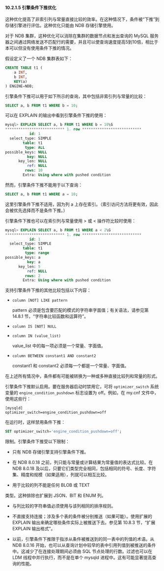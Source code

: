#### 10.2.1.5 引擎条件下推优化

这种优化提高了非索引列与常量直接比较的效率。在这种情况下，条件被“下推”到存储引擎进行评估。这种优化只能由 NDB 存储引擎使用。

对于 NDB 集群，这种优化可以消除在集群的数据节点和发出查询的 MySQL 服务器之间通过网络发送不匹配行的需要，并且可以使查询速度提高5到10倍，相比于本可以但没有使用条件下推的情况。

假设定义了一个 NDB 集群表如下：

```sql
CREATE TABLE t1 (
    a INT,
    b INT,
    KEY(a)
) ENGINE=NDB;
```

引擎条件下推可以用于如下所示的查询，其中包括非索引列与常量的比较：

```sql
SELECT a, b FROM t1 WHERE b = 10;
```

可以在 EXPLAIN 的输出中看到引擎条件下推的使用：

```sql
mysql> EXPLAIN SELECT a, b FROM t1 WHERE b = 10\G
*************************** 1. row ***************************
           id: 1
  select_type: SIMPLE
        table: t1
         type: ALL
possible_keys: NULL
          key: NULL
      key_len: NULL
          ref: NULL
         rows: 10
        Extra: Using where with pushed condition
```

然而，引擎条件下推不能用于以下查询：

```sql
SELECT a, b FROM t1 WHERE a = 10;
```

这里引擎条件下推不适用，因为列 a 上存在索引。（索引访问方法将更有效，因此会被优先选择而不是条件下推。）

引擎条件下推也可以在索引列与常量使用 > 或 < 操作符比较时使用：

```sql
mysql> EXPLAIN SELECT a, b FROM t1 WHERE a < 2\G
*************************** 1. row ***************************
           id: 1
  select_type: SIMPLE
        table: t1
         type: range
possible_keys: a
          key: a
      key_len: 5
          ref: NULL
         rows: 2
        Extra: Using where with pushed condition
```

支持引擎条件下推的其他比较包括以下内容：

- `column [NOT] LIKE pattern`
  
  pattern 必须是包含要匹配的模式的字符串字面值；有关语法，请参见第 14.8.1 节，“字符串比较函数和运算符”。

- `column IS [NOT] NULL`

- `column IN (value_list)`

  value_list 中的每一项必须是一个常量、字面值。

- `column BETWEEN constant1 AND constant2`

  constant1 和 constant2 必须每一个都是一个常量、字面值。

在上述所有情况中，条件都有可能被转换为一种或多种直接比较列和常量的形式。

引擎条件下推默认启用。要在服务器启动时禁用它，可将 `optimizer_switch` 系统变量的 `engine_condition_pushdown` 标志设置为 off。例如，在 my.cnf 文件中，使用这些行：

```
[mysqld]
optimizer_switch=engine_condition_pushdown=off
```

在运行时，这样禁用条件下推：

```sql
SET optimizer_switch='engine_condition_pushdown=off';
```

限制。引擎条件下推受以下限制：

- 只有 NDB 存储引擎支持引擎条件下推。
  
- 在 NDB 8.0.18 之前，列只能与常量或计算结果为常量值的表达式比较。在 NDB 8.0.18 及以后，只要它们类型完全相同，包括相同的符号、长度、字符集、精度和规模（如果适用），列就可以相互比较。

- 用于比较的列不能是任何 BLOB 或 TEXT

 类型。这种排除也扩展到 JSON、BIT 和 ENUM 列。

- 与列比较的字符串值必须使用与该列相同的排序规则。

- 不直接支持连接；涉及多个表的条件被分别推送（如果可能）。使用扩展的 EXPLAIN 输出来确定哪些条件实际上被推送下去。参见第 10.8.3 节，“扩展 EXPLAIN 输出格式”。

- 以前，引擎条件下推限于指涉从条件被推送到的同一表中的列值的术语。从 NDB 8.0.16 开始，也可以从查询计划中较早的表中引用列值到被推送的条件中。这减少了在连接处理期间必须由 SQL 节点处理的行数。过滤也可以在 LDM 线程中并行执行，而不是在单个 mysqld 进程中。这有可能显著提高查询的性能。